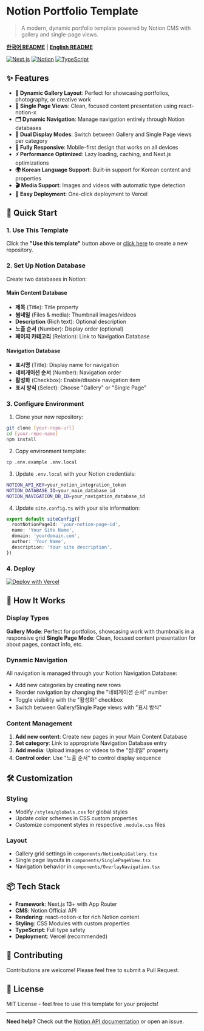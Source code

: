 # Notion Portfolio Template

> A modern, dynamic portfolio template powered by Notion CMS with gallery and single-page views.

[**한국어 README**](./README.ko.md) | [**English README**](./README.md)

[![Next.js](https://img.shields.io/badge/Next.js-13+-black)](https://nextjs.org/)
[![Notion](https://img.shields.io/badge/Notion-CMS-blue)](https://notion.so)
[![TypeScript](https://img.shields.io/badge/TypeScript-Ready-blue)](https://www.typescriptlang.org/)

## ✨ Features

- **🎨 Dynamic Gallery Layout**: Perfect for showcasing portfolios, photography, or creative work
- **📄 Single Page Views**: Clean, focused content presentation using react-notion-x
- **🗂️ Dynamic Navigation**: Manage navigation entirely through Notion databases
- **🎯 Dual Display Modes**: Switch between Gallery and Single Page views per category
- **📱 Fully Responsive**: Mobile-first design that works on all devices
- **⚡ Performance Optimized**: Lazy loading, caching, and Next.js optimizations
- **🌍 Korean Language Support**: Built-in support for Korean content and properties
- **🎬 Media Support**: Images and videos with automatic type detection
- **🚀 Easy Deployment**: One-click deployment to Vercel

## 🚀 Quick Start

### 1. Use This Template

Click the **"Use this template"** button above or [click here](../../generate) to create a new repository.

### 2. Set Up Notion Database

Create two databases in Notion:

#### Main Content Database
- **제목** (Title): Title property
- **썸네일** (Files & media): Thumbnail images/videos  
- **Description** (Rich text): Optional description
- **노출 순서** (Number): Display order (optional)
- **페이지 카테고리** (Relation): Link to Navigation Database

#### Navigation Database  
- **표시명** (Title): Display name for navigation
- **네비게이션 순서** (Number): Navigation order
- **활성화** (Checkbox): Enable/disable navigation item
- **표시 방식** (Select): Choose "Gallery" or "Single Page"

### 3. Configure Environment

1. Clone your new repository:
```bash
git clone [your-repo-url]
cd [your-repo-name]
npm install
```

2. Copy environment template:
```bash
cp .env.example .env.local
```

3. Update `.env.local` with your Notion credentials:
```bash
NOTION_API_KEY=your_notion_integration_token
NOTION_DATABASE_ID=your_main_database_id
NOTION_NAVIGATION_DB_ID=your_navigation_database_id
```

4. Update `site.config.ts` with your site information:
```typescript
export default siteConfig({
  rootNotionPageId: 'your-notion-page-id',
  name: 'Your Site Name',
  domain: 'yourdomain.com',
  author: 'Your Name',
  description: 'Your site description',
})
```

### 4. Deploy

[![Deploy with Vercel](https://vercel.com/button)](https://vercel.com/new/clone)

## 📖 How It Works

### Display Types

**Gallery Mode**: Perfect for portfolios, showcasing work with thumbnails in a responsive grid
**Single Page Mode**: Clean, focused content presentation for about pages, contact info, etc.

### Dynamic Navigation

All navigation is managed through your Notion Navigation Database:
- Add new categories by creating new rows
- Reorder navigation by changing the "네비게이션 순서" number
- Toggle visibility with the "활성화" checkbox
- Switch between Gallery/Single Page views with "표시 방식"

### Content Management

1. **Add new content**: Create new pages in your Main Content Database
2. **Set category**: Link to appropriate Navigation Database entry
3. **Add media**: Upload images or videos to the "썸네일" property
4. **Control order**: Use "노출 순서" to control display sequence

## 🛠️ Customization

### Styling
- Modify `/styles/globals.css` for global styles
- Update color schemes in CSS custom properties
- Customize component styles in respective `.module.css` files

### Layout
- Gallery grid settings in `components/NotionApiGallery.tsx`
- Single page layouts in `components/SinglePageView.tsx`
- Navigation behavior in `components/OverlayNavigation.tsx`

## 📦 Tech Stack

- **Framework**: Next.js 13+ with App Router
- **CMS**: Notion Official API
- **Rendering**: react-notion-x for rich Notion content
- **Styling**: CSS Modules with custom properties
- **TypeScript**: Full type safety
- **Deployment**: Vercel (recommended)

## 🤝 Contributing

Contributions are welcome! Please feel free to submit a Pull Request.

## 📄 License

MIT License - feel free to use this template for your projects!

---

**Need help?** Check out the [Notion API documentation](https://developers.notion.com/) or open an issue.
